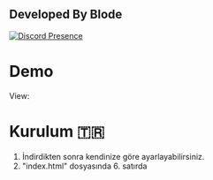 ## Developed By Blode

[![Discord Presence](https://lanyard-profile-readme.vercel.app/api/1102137974981922829)](https://discord.com/users/1102137974981922829)

# Demo

View: 

# Kurulum 🇹🇷

1. İndirdikten sonra kendinize göre ayarlayabilirsiniz.
2. "index.html" dosyasında 6. satırda <title> etiketi içinde yazanları değiştirin.
3. "index.html" dosyasında 13. satırda <img> etiketi içinde resim linkini değiştirin.
4. "index.html" dosyasında 17, 18, 20 ve 21. satırda yer alan yazıları kendinize göre ayarlayın.
5. "index.html" dosyasında 24. satırda yer alan discord kullanıcı linkindeki "id" yi değişin. örn: https://discord.com/users/KULLANICI-ADI-İD
6. "index.html" dosyasında 27. satırda yer alan instagram hesap linkini değişin.
7. "index.html" dosyasında 34 ve 40. satırda yer alan yazılım programlama dillerini bildiğiniz dillerle değiştirin.
8. "index.html" dosyasında 45 ve 50. satırda yer alan <footer> kodunu kaldırabilirsiniz.
9. "style.css" dosyasında 8. sayırda yer alan "background" yerine arka plan resim urlini ekleyin.
10. Ve artık hazır!

# Installation 🇺🇸
1. After downloading, you can customize according to your preferences.
2. Change what's written inside the <title> tag on line 6 in the "index.html" file.
3. Replace the image link inside the <img> tag on line 13 in the "index.html" file.
4. Adjust the texts on lines 17, 18, 20, and 21 in the "index.html" file to your liking.
5. Change the "id" in the Discord user link on line 24 in the "index.html" file. e.g., https://discord.com/users/USERNAME-ID
6. Replace the Instagram account link on line 27 in the "index.html" file.
7. Replace the programming languages mentioned on lines 34 and 40 in the "index.html" file with the languages you know.
8. You can remove the <footer> code on lines 45 and 50 in the "index.html" file if you wish.
8. In the "style.css" file, replace "background" with the background image URL on line 8.
9. And now you're ready to go!

## Profile
<h2 align="center">
<img alt="followers" title="Github'dan Takip Et" src="https://img.shields.io/github/followers/efwlxc?color=236ad3&labelColor=1155ba&style=for-the-badge&logo=github&label=follower" width="110px" /></a>
 <br> </br>
<img style="border-radius: 10px;" width="50%" src="https://vibescripts.com.tr/public/image-upload/uploads/d0a910639b850aecc99078aae7c37e05.jpeg">
</h2>

## 💰 You can help me by Donating
[![BuyMeACoffee](https://img.shields.io/badge/Buy%20Me%20a%20Coffee-ffdd00?style=for-the-badge&logo=buy-me-a-coffee&logoColor=black)](https://buymeacoffee.com/efwlxc) 
